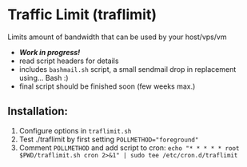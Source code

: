 # Traffic Limit (traflimit)
Limits amount of bandwidth that can be used by your host/vps/vm

* ***Work in progress!***
* read script headers for details
* includes ```bashmail.sh``` script, a small sendmail drop in replacement using... Bash :)
* final script should be finished soon (few weeks max.)

## Installation:
1) Configure options in ```traflimit.sh```
2) Test ./traflimit by first setting ```POLLMETHOD="foreground"```
3) Comment ```POLLMETHOD``` and add script to cron:
   ```echo "* * * * * root $PWD/traflimit.sh cron 2>&1" | sudo tee /etc/cron.d/traflimit```

